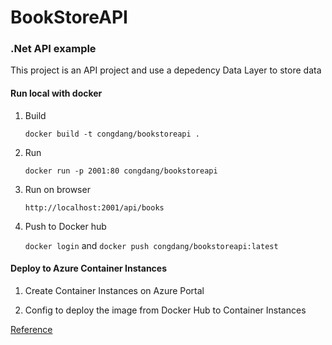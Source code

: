 
BookStoreAPI
==

### .Net API example

This project is an API project and use a depedency Data Layer to store data

#### Run local with docker
1. Build 

    `docker build -t congdang/bookstoreapi .`

2. Run

    `docker run -p 2001:80 congdang/bookstoreapi` 

3. Run on browser

    `http://localhost:2001/api/books`

4. Push to Docker hub

    `docker login` and `docker push congdang/bookstoreapi:latest`

#### Deploy to Azure Container Instances

1. Create Container Instances on Azure Portal

2. Config to deploy the image from Docker Hub to Container Instances


[Reference](https://www.youtube.com/watch?v=PMY4vYIqU6I)